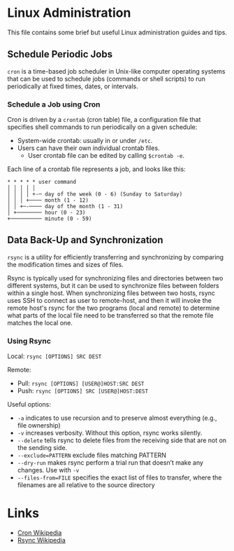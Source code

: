 # Linux Administration

This file contains some brief but useful Linux administration guides and tips.

## Schedule Periodic Jobs

`cron` is a time-based job scheduler in Unix-like computer operating systems that can be used to schedule jobs (commands or shell scripts) to run periodically at fixed times, dates, or intervals.

### Schedule a Job using Cron

Cron is driven by a `crontab` (cron table) file, a configuration file that specifies shell commands to run periodically on a given schedule:
* System-wide crontab: usually in or under `/etc`.
* Users can have their own individual crontab files.
  * User crontab file can be edited by calling ```$crontab -e```.

Each line of a crontab file represents a job, and looks like this:

```shell
* * * * * user command
│ │ │ │ │
│ │ │ │ +-─ day of the week (0 - 6) (Sunday to Saturday)
│ │ │ +──── month (1 - 12)
│ │ +─-──── day of the month (1 - 31)
│ +──────── hour (0 - 23)
+────────── minute (0 - 59)
```

## Data Back-Up and Synchronization

`rsync` is a utility for efficiently transferring and synchronizing by comparing the modification times and sizes of files.

Rsync is typically used for synchronizing files and directories between two different systems, but it can be used to synchronize files between folders within a single host. When synchronizing files between two hosts, rsync uses SSH to connect as user to remote-host, and then it will invoke the remote host's rsync for the two programs (local and remote) to determine what parts of the local file need to be transferred so that the remote file matches the local one.

### Using Rsync

Local: ```rsync [OPTIONS] SRC DEST```

Remote:

* Pull: ```rsync [OPTIONS] [USER@]HOST:SRC DEST```
* Push: ```rsync [OPTIONS] SRC [USER@]HOST:DEST```

Useful options:
* `-a` indicates to use recursion and to preserve almost everything (e.g., file ownership)
* `-v` increases verbosity. Without this option, rsync works silently.
* `--delete` tells rsync to delete files from the receiving side that are not on the sending side.
* `--exclude=PATTERN` exclude files matching PATTERN
* `--dry-run` makes rsync perform a trial run that doesn’t make any changes. Use with `-v`
* `--files-from=FILE` specifies the exact list of files to transfer, where the filenames are all relative to the source directory

# Links

* [Cron Wikipedia](https://en.wikipedia.org/wiki/Cron)
* [Rsync Wikipedia](https://en.wikipedia.org/wiki/Rsync)

